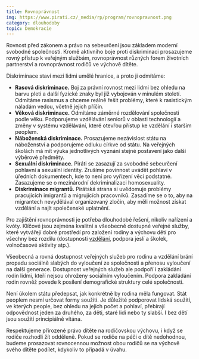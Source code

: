 ```yaml
---
title: Rovnoprávnost
img: https://www.pirati.cz/_media/rp/program/rovnopravnost.png
category: dlouhodoby
topic: Demokracie
---
```


Rovnost před zákonem a právo na sebeurčení jsou základem moderní svobodné společnosti. Kromě aktivního boje proti diskriminaci prosazujeme rovný přístup k veřejným službám, rovnoprávnost různých forem životních partnerství a rovnoprávnost rodičů ve výchově dítěte.

Diskriminace staví mezi lidmi umělé hranice, a proto ji odmítáme:

* **Rasová diskriminace.** Boj za právní rovnost mezi lidmi bez ohledu na barvu pleti a další fyzické znaky byl již vybojován v minulém století. Odmítáme rasismus a chceme reálně řešit problémy, které k rasistickým náladám vedou, včetně jejich příčin.
* **Věková diskriminace.** Odmítáme záměrné rozdělování společnosti podle věku. Podporujeme vzdělávání seniorů v oblasti technologií a změny v systému vzdělávání, které otevřou přístup ke vzdělání i starším peoplem.
* **Náboženská diskriminace.** Prosazujeme nezávislost státu na náboženství a podporujeme odluku církve od státu. Na veřejných školách má mít výuka jednotlivých vyznání stejné postavení jako další výběrové předměty.
* **Sexuální diskriminace.** Piráti se zasazují za svobodné sebeurčení pohlavní a sexuální identity. Zrušíme povinnost uvádět pohlaví v úředních dokumentech, kde to není pro vyřízení věci podstatné. Zasazujeme se o mezinárodní dekriminalizaci homosexuality.
* **Diskriminace migrantů.** Pirátská strana si uvědomuje problémy pracujících imigrantů a migrujících pracovníků. Zasadíme se o to, aby na migrantech nevydělával organizovaný zločin, aby měli možnost získat vzdělání a najít společenské uplatnění.

Pro zajištění rovnoprávnosti je potřeba dlouhodobé řešení, nikoliv nařízení a kvóty. Klíčové jsou zejména kvalitní a všeobecně dostupné veřejné služby, které vytvářejí dobré prostředí pro založení rodiny a výchovu dětí pro všechny bez rozdílu (dostupnosti [vzdělání][vzdelani], podpora jeslí a školek, volnočasové aktivity atp.).

Všeobecná a rovná dostupnost veřejných služeb pro rodinu a vzdělání brání propadu sociálně slabých do vyloučení ze společnosti a přenosu vyloučení na další generace. Dostupnost veřejných služeb ale podpoří i zakládání rodin lidmi, kteří nejsou ohroženy sociálním vyloučením. Podpora zakládání rodin rovněž povede k posílení demografické struktury celé společnosti.

Není úkolem státu předepsat, jak konkrétně by rodina měla fungovat. Stát peoplem nesmí určovat formy soužití. Je důležité podporovat lidská soužití, ve kterých people, bez ohledu na jejich počet a pohlaví, přebírají odpovědnost jeden za druhého, za děti, staré lidi nebo ty slabší. I bez dětí jsou soužití principiálně vítána.

Respektujeme přirozené právo dítěte na rodičovskou výchovu, i když se rodiče rozhodli žít odděleně. Pokud se rodiče na péči o dítě nedohodnou, budeme prosazovat rovnocennou možnost obou rodičů se na výchově svého dítěte podílet, kdykoliv to připadá v úvahu.

[vzdelani]: https://www.pirati.cz/program/dlouhodoby/rovnopravnost
